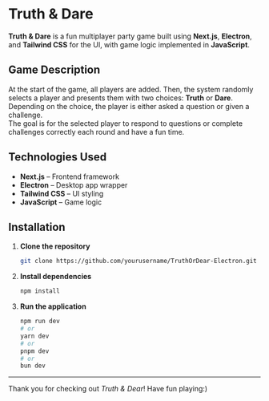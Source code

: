 # Truth & Dare

**Truth & Dare** is a fun multiplayer party game built using **Next.js**, **Electron**, and **Tailwind CSS** for the UI, with game logic implemented in **JavaScript**.

## Game Description

At the start of the game, all players are added. Then, the system randomly selects a player and presents them with two choices: **Truth** or **Dare**.  
Depending on the choice, the player is either asked a question or given a challenge.  
The goal is for the selected player to respond to questions or complete challenges correctly each round and have a fun time.

## Technologies Used

- **Next.js** – Frontend framework  
- **Electron** – Desktop app wrapper  
- **Tailwind CSS** – UI styling  
- **JavaScript** – Game logic  

## Installation

1. **Clone the repository**
   ```bash
   git clone https://github.com/yourusername/TruthOrDear-Electron.git

2. **Install dependencies**
   ```bash
   npm install
   
3. **Run the application**
   ```bash
   npm run dev
   # or
   yarn dev
   # or
   pnpm dev
   # or
   bun dev
   ```

---

Thank you for checking out *Truth & Dear*! Have fun playing:)
